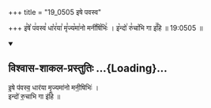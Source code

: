 +++
title = "19_0505 इषे पवस्व"

+++
इ꣣षे꣡ प꣢वस्व꣣ धा꣡र꣢या꣣ मृ꣣ज्य꣡मा꣢नो मनी꣣षि꣡भिः꣢ । इ꣡न्दो꣢ रु꣣चा꣡भि गा इ꣢꣯हि ॥ 19:0505 ॥

<div class="js_include" newlevelforh1="2" title="विश्वास-शाकल-प्रस्तुतिः" unfilled url="/vedAH_Rk/shAkalam/saMhitA/vishvAsa-prastutiH/09/064/13_iShe_pavasva.md">
<details open><summary><h2>विश्वास-शाकल-प्रस्तुतिः ...{Loading}...</h2></summary>


इ॒षे प॑वस्व॒ धार॑या मृ॒ज्यमा॑नो मनी॒षिभिः॑ ।  
इन्दो॑ रु॒चाभि गा इ॑हि ॥

</details>
</div>